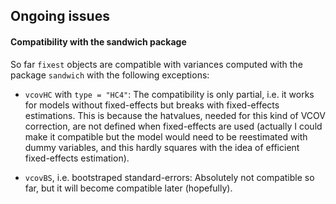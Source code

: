 
## Ongoing issues

#### Compatibility with the sandwich package

So far `fixest` objects are compatible with variances computed with the package `sandwich` with the following exceptions:

 - `vcovHC` with `type = "HC4"`: The compatibility is only partial, i.e. it works for models without fixed-effects but breaks with fixed-effects estimations. This is because the hatvalues, needed for this kind of VCOV correction, are not defined when fixed-effects are used (actually I could make it compatible but the model would need to be reestimated with dummy variables, and this hardly squares with the idea of efficient fixed-effects estimation).
 
 - `vcovBS`, i.e. bootstraped standard-errors: Absolutely not compatible so far, but it will become compatible later (hopefully).




